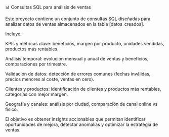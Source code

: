 📊 Consultas SQL para análisis de ventas

Este proyecto contiene un conjunto de consultas SQL diseñadas para analizar datos de ventas almacenados en la tabla [datos_creados].

Incluye:

KPIs y métricas clave: beneficios, margen por producto, unidades vendidas, productos más rentables.

Análisis temporal: evolución mensual y anual de ventas y beneficios, comparaciones por trimestre.

Validación de datos: detección de errores comunes (fechas inválidas, precios menores al coste, ventas en cero).

Clientes y productos: identificación de clientes y productos más rentables, categorías con mejor margen.

Geografía y canales: análisis por ciudad, comparación de canal online vs físico.

El objetivo es obtener insights accionables que permitan identificar oportunidades de mejora, detectar anomalías y optimizar la estrategia de ventas.
